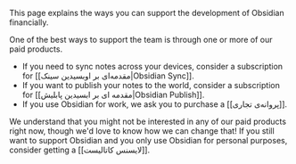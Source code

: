 This page explains the ways you can support the development of Obsidian financially.

One of the best ways to support the team is through one or more of our paid products.

- If you need to sync notes across your devices, consider a subscription for [[مقدمه‌ای بر اوبسیدین سینک|Obsidian Sync]].
- If you want to publish your notes to the world, consider a subscription for [[مقدمه ای بر ابسیدین پابلیش|Obsidian Publish]].
- If you use Obsidian for work, we ask you to purchase a [[پروانه‌ی تجاری]].

We understand that you might not be interested in any of our paid products right now, though we'd love to know how we can change that! If you still want to support Obsidian and you only use Obsidian for personal purposes, consider getting a [[لایسنس کاتالیست]].
